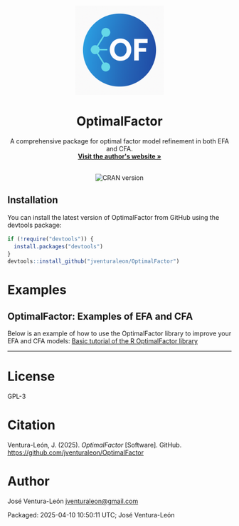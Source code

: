<p align="center"> <img src="https://github.com/jventural/OptimalFactor/blob/master/logo_optimalfactor.png" alt="OptimalFactor" width="200" height="200"/> </p> <h1 align="center">OptimalFactor</h1> <p align="center">
  A comprehensive package for optimal factor model refinement in both EFA and CFA. <br /> <a href="https://joseventuraleon.com/"><strong>Visit the author's website »</strong></a> <br /><br /> </p> <p align="center"> <img src="https://www.r-pkg.org/badges/version/OptimalFactor" alt="CRAN version"/> </p>

## Installation
You can install the latest version of OptimalFactor from GitHub using the devtools package:

```r
if (!require("devtools")) {
  install.packages("devtools")
}
devtools::install_github("jventuraleon/OptimalFactor")
```
# Examples

## OptimalFactor: Examples of EFA and CFA
Below is an example of how to use the OptimalFactor library to improve your EFA and CFA models:
[Basic tutorial of the R OptimalFactor library](https://rpubs.com/jventural/OptimalFactor)

-----

# License
GPL-3

# Citation
Ventura-León, J. (2025). _OptimalFactor_ [Software]. GitHub. https://github.com/jventuraleon/OptimalFactor

# Author
José Ventura-León jventuraleon@gmail.com

Packaged: 2025-04-10 10:50:11 UTC; José Ventura-León
